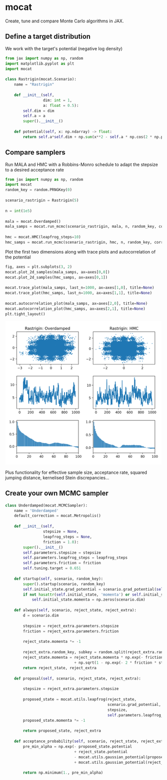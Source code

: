 # mocat
Create, tune and compare Monte Carlo algorithms in JAX.

## Define a target distribution
We work with the target's potential (negative log density)
```python
from jax import numpy as np, random
import matplotlib.pyplot as plt
import mocat

class Rastrigin(mocat.Scenario):
    name = "Rastrigin"

    def __init__(self,
                 dim: int = 1,
                 a: float = 0.5):
        self.dim = dim
        self.a = a
        super().__init__()

    def potential(self, x: np.ndarray) -> float:
        return self.a*self.dim + np.sum(x**2 - self.a * np.cos(2 * np.pi * x), axis=-1)
```


## Compare samplers
Run MALA and HMC with a Robbins-Monro schedule to adapt the stepsize to a desired acceptance rate
```python
from jax import numpy as np, random
import mocat
random_key = random.PRNGKey(0)

scenario_rastrigin = Rastrigin(5)

n = int(1e5)

mala = mocat.Overdamped()
mala_samps = mocat.run_mcmc(scenario_rastrigin, mala, n, random_key, correction=mocat.RMMetropolis())

hmc = mocat.HMC(leapfrog_steps=10)
hmc_samps = mocat.run_mcmc(scenario_rastrigin, hmc, n, random_key, correction=mocat.RMMetropolis())
```


Plot the first two dimensions along with trace plots and autocorrelation of the potential
```python
fig, axes = plt.subplots(3, 2)
mocat.plot_2d_samples(mala_samps, ax=axes[0,0])
mocat.plot_2d_samples(hmc_samps, ax=axes[0,1])

mocat.trace_plot(mala_samps, last_n=1000, ax=axes[1,0], title=None)
mocat.trace_plot(hmc_samps, last_n=1000, ax=axes[1,1], title=None)

mocat.autocorrelation_plot(mala_samps, ax=axes[2,0], title=None)
mocat.autocorrelation_plot(hmc_samps, ax=axes[2,1], title=None)
plt.tight_layout()
```
![comp-metrics](images/MALA_HMC_Rastrigin.png?raw=true "MALA vs HMC - Rastrigin")

Plus functionality for effective sample size, acceptance rate, squared jumping distance, kernelised Stein discrepancies...


## Create your own MCMC sampler

```python
class Underdamped(mocat.MCMCSampler):
    name = 'Underdamped'
    default_correction = mocat.Metropolis()

    def __init__(self,
                 stepsize = None,
                 leapfrog_steps = None,
                 friction = 1.0):
        super().__init__()
        self.parameters.stepsize = stepsize
        self.parameters.leapfrog_steps = leapfrog_steps
        self.parameters.friction = friction
        self.tuning.target = 0.651

    def startup(self, scenario, random_key):
        super().startup(scenario, random_key)
        self.initial_state.grad_potential = scenario.grad_potential(self.initial_state.value)
        if not hasattr(self.initial_state, 'momenta') or self.initial_state.momenta.shape[-1] != scenario.dim:
            self.initial_state.momenta = np.zeros(scenario.dim)

    def always(self, scenario, reject_state, reject_extra):
        d = scenario.dim

        stepsize = reject_extra.parameters.stepsize
        friction = reject_extra.parameters.friction

        reject_state.momenta *= -1

        reject_extra.random_key, subkey = random.split(reject_extra.random_key)
        reject_state.momenta = reject_state.momenta * np.exp(- friction * stepsize) \
                               + np.sqrt(1 - np.exp(- 2 * friction * stepsize)) * random.normal(subkey, (d,))
        return reject_state, reject_extra

    def proposal(self, scenario, reject_state, reject_extra):
        
        stepsize = reject_extra.parameters.stepsize
        
        proposed_state = mocat.utils.leapfrog(reject_state,
                                              scenario.grad_potential,
                                              stepsize,
                                              self.parameters.leapfrog_steps)[-1]
        proposed_state.momenta *= -1

        return proposed_state, reject_extra

    def acceptance_probability(self, scenario, reject_state, reject_extra, proposed_state, proposed_extra):
        pre_min_alpha = np.exp(- proposed_state.potential
                               + reject_state.potential
                               - mocat.utils.gaussian_potential(proposed_state.momenta)
                               + mocat.utils.gaussian_potential(reject_state.momenta))

        return np.minimum(1., pre_min_alpha)
```



